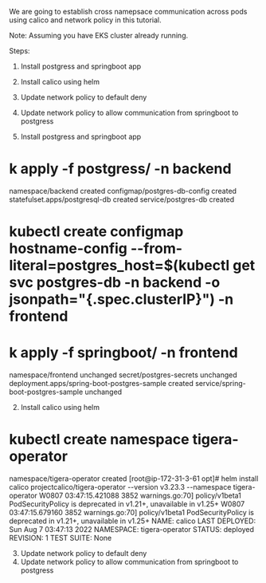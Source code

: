 We are going to establish cross namepsace communication across pods using calico and network policy in this tutorial.

Note: Assuming you have EKS cluster already running.


Steps:

1. Install postgress and springboot app
2. Install calico using helm
3. Update network policy to default deny  
4. Update network policy to allow communication from springboot to postgress



1. Install postgress and springboot app


# k apply -f postgress/ -n backend
namespace/backend created
configmap/postgres-db-config created
statefulset.apps/postgresql-db created
service/postgres-db created

# kubectl create configmap hostname-config --from-literal=postgres_host=$(kubectl get svc postgres-db -n backend -o jsonpath="{.spec.clusterIP}") -n frontend

# k apply -f springboot/ -n frontend
namespace/frontend unchanged
secret/postgres-secrets unchanged
deployment.apps/spring-boot-postgres-sample created
service/spring-boot-postgres-sample unchanged


2. Install calico using helm

# kubectl create namespace tigera-operator
namespace/tigera-operator created
[root@ip-172-31-3-61 opt]# helm install calico projectcalico/tigera-operator --version v3.23.3 --namespace tigera-operator
W0807 03:47:15.421088    3852 warnings.go:70] policy/v1beta1 PodSecurityPolicy is deprecated in v1.21+, unavailable in v1.25+
W0807 03:47:15.679160    3852 warnings.go:70] policy/v1beta1 PodSecurityPolicy is deprecated in v1.21+, unavailable in v1.25+
NAME: calico
LAST DEPLOYED: Sun Aug  7 03:47:13 2022
NAMESPACE: tigera-operator
STATUS: deployed
REVISION: 1
TEST SUITE: None


3. Update network policy to default deny  
4. Update network policy to allow communication from springboot to postgress
